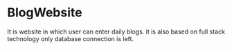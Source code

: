 # BlogWebsite
It is website in which user can enter daily blogs.
it is also based on full stack technology only database connection is left.
